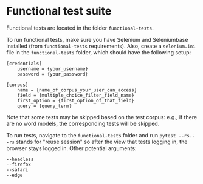 # Functional test suite
Functional tests are located in the folder `functional-tests`.

To run functional tests, make sure you have Selenium and Seleniumbase installed (from `functional-tests` requirements). Also, create a `selenium.ini` file in the `functional-tests` folder, which should have the following setup:
```
[credentials]
    username = {your_username}
    password = {your_password}

[corpus]
    name = {name_of_corpus_your_user_can_access}
    field = {multiple_choice_filter_field_name}
    first_option = {first_option_of_that_field}
    query = {query_term}
```

Note that some tests may be skipped based on the test corpus: e.g., if there are no word models, the corresponding tests will be skipped.

To run tests, navigate to the `functional-tests` folder and run `pytest --rs`. `--rs` stands for "reuse session" so after the view that tests logging in, the browser stays logged in. Other potential arguments:
```
--headless
--firefox
--safari
--edge
```
